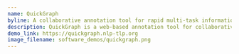 ```yaml
---
name: QuickGraph
byline: A collaborative annotation tool for rapid multi-task information extraction for knowledge graph construction.
description: QuickGraph is a web-based annotation tool for collaborative multi-task information extraction. Key features of QuickGraph are its support for complex entity and relation annotation tasks, and its novel use of semantic clustering and real-time annotation graph construction that aid annotator efficiency and consistency.
demo_link: https://quickgraph.nlp-tlp.org
image_filename: software_demos/quickgraph.png
---
```

